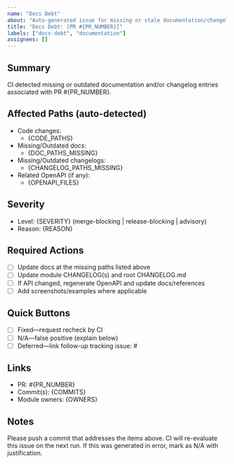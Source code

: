 ```yaml
---
name: "Docs Debt"
about: "Auto-generated issue for missing or stale documentation/changelog"
title: "Docs Debt: [PR #{PR_NUMBER}]"
labels: ["docs-debt", "documentation"]
assignees: []
---
```


## Summary
CI detected missing or outdated documentation and/or changelog entries associated with PR #{PR_NUMBER}.

## Affected Paths (auto-detected)
- Code changes:
  - {CODE_PATHS}
- Missing/Outdated docs:
  - {DOC_PATHS_MISSING}
- Missing/Outdated changelogs:
  - {CHANGELOG_PATHS_MISSING}
- Related OpenAPI (if any):
  - {OPENAPI_FILES}

## Severity
- Level: {SEVERITY} (merge-blocking | release-blocking | advisory)
- Reason: {REASON}

## Required Actions
- [ ] Update docs at the missing paths listed above
- [ ] Update module CHANGELOG(s) and root CHANGELOG.md
- [ ] If API changed, regenerate OpenAPI and update docs/references
- [ ] Add screenshots/examples where applicable

## Quick Buttons
- [ ] Fixed—request recheck by CI
- [ ] N/A—false positive (explain below)
- [ ] Deferred—link follow-up tracking issue: #

## Links
- PR: #{PR_NUMBER}
- Commit(s): {COMMITS}
- Module owners: {OWNERS}

## Notes
Please push a commit that addresses the items above. CI will re-evaluate this issue on the next run. If this was generated in error, mark as N/A with justification.
